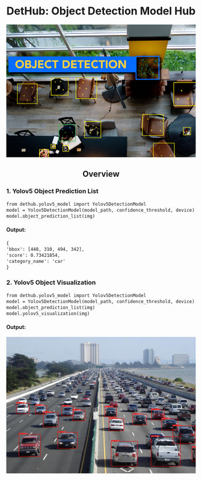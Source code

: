 <div align="center">
<h1>
  DetHub: Object Detection Model Hub
</h1>
<img src="doc/pytorch.jpg" alt="Yolite" width="700">
</div>


## <div align="center">Overview</div>


### 1. Yolov5 Object Prediction List

```
from dethub.yolov5_model import Yolov5DetectionModel
model = Yolov5DetectionModel(model_path, confidence_threshold, device)
model.object_prediction_list(img) 
```
#### Output:

```
{
'bbox': [448, 310, 494, 342], 
'score': 0.73421854, 
'category_name': 'car'
}
```
### 2. Yolov5 Object Visualization


```
from dethub.yolov5_model import Yolov5DetectionModel
model = Yolov5DetectionModel(model_path, confidence_threshold, device)
model.object_prediction_list(img) 
model.yolov5_visualization(img)
```
#### Output:
<img src="doc/yolov5_prediction.jpg" alt="Yolov5" width="800">

